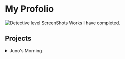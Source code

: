 # My Profolio

![Detective level ScreenShots](https://user-images.githubusercontent.com/91509500/222562089-947233d1-a789-4595-ba7e-54ffb3f0c033.jpg)
Works I have completed.

## Projects

<details>
<summary>Juno's Morning </summary>

  ## Adventure Game: Juno's Morning
  ![images](https://raw.githubusercontent.com/epicLeo2101/epicLeo2101.github.io/main/Screenshot.png)
  

  
A game that is about my pet dog everyday morning. Your objective is to eat as many food as you can. Depending on your choices, you'll either have eaten everything you could possibly eat or eat absolutely nothing. Here's my code: [Juno's Morning](https://github.com/epicLeo2101/Juno-sMorning)
-
Before I made my adventure game I had to practice with these little projects to prepare me for the actual game. There projects I did to learn the basics of code and familiar myself to it. So if you're interested they're listed below:

1. [TipCalculator](https://github.com/epicLeo2101/TipCalculator)
2. [WhileLoopMenuDemo](https://github.com/epicLeo2101/WhileLoopMenuDemo)
3. [List](https://github.com/epicLeo2101/List)
4. [ListRPGDemo](https://github.com/epicLeo2101/ListRPGDemo)
  
</details>
